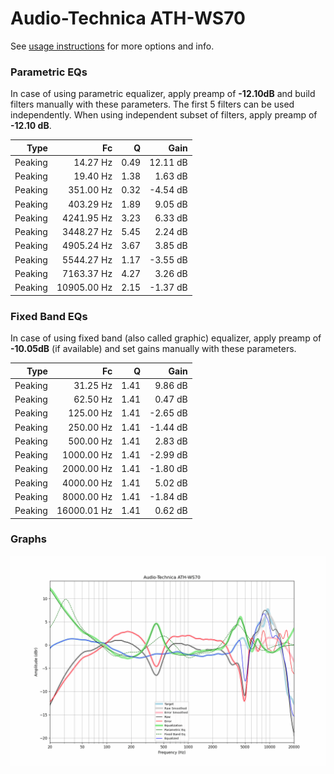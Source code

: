 # Audio-Technica ATH-WS70
See [usage instructions](https://github.com/jaakkopasanen/AutoEq#usage) for more options and info.

### Parametric EQs
In case of using parametric equalizer, apply preamp of **-12.10dB** and build filters manually
with these parameters. The first 5 filters can be used independently.
When using independent subset of filters, apply preamp of **-12.10 dB**.

| Type    | Fc          |    Q | Gain     |
|--------:|------------:|-----:|---------:|
| Peaking | 14.27 Hz    | 0.49 | 12.11 dB |
| Peaking | 19.40 Hz    | 1.38 | 1.63 dB  |
| Peaking | 351.00 Hz   | 0.32 | -4.54 dB |
| Peaking | 403.29 Hz   | 1.89 | 9.05 dB  |
| Peaking | 4241.95 Hz  | 3.23 | 6.33 dB  |
| Peaking | 3448.27 Hz  | 5.45 | 2.24 dB  |
| Peaking | 4905.24 Hz  | 3.67 | 3.85 dB  |
| Peaking | 5544.27 Hz  | 1.17 | -3.55 dB |
| Peaking | 7163.37 Hz  | 4.27 | 3.26 dB  |
| Peaking | 10905.00 Hz | 2.15 | -1.37 dB |

### Fixed Band EQs
In case of using fixed band (also called graphic) equalizer, apply preamp of **-10.05dB**
(if available) and set gains manually with these parameters.

| Type    | Fc          |    Q | Gain     |
|--------:|------------:|-----:|---------:|
| Peaking | 31.25 Hz    | 1.41 | 9.86 dB  |
| Peaking | 62.50 Hz    | 1.41 | 0.47 dB  |
| Peaking | 125.00 Hz   | 1.41 | -2.65 dB |
| Peaking | 250.00 Hz   | 1.41 | -1.44 dB |
| Peaking | 500.00 Hz   | 1.41 | 2.83 dB  |
| Peaking | 1000.00 Hz  | 1.41 | -2.99 dB |
| Peaking | 2000.00 Hz  | 1.41 | -1.80 dB |
| Peaking | 4000.00 Hz  | 1.41 | 5.02 dB  |
| Peaking | 8000.00 Hz  | 1.41 | -1.84 dB |
| Peaking | 16000.01 Hz | 1.41 | 0.62 dB  |

### Graphs
![](./Audio-Technica%20ATH-WS70.png)